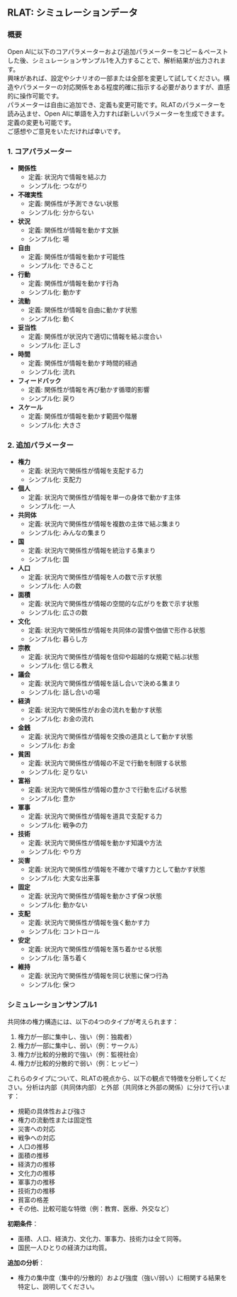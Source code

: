 ## RLAT: シミュレーションデータ

### 概要
Open AIに以下のコアパラメーターおよび追加パラメーターをコピー＆ペーストした後、シミュレーションサンプル1を入力することで、解析結果が出力されます。  
興味があれば、設定やシナリオの一部または全部を変更して試してください。構造やパラメーターの対応関係をある程度的確に指示する必要がありますが、直感的に操作可能です。  
パラメーターは自由に追加でき、定義も変更可能です。RLATのパラメーターを読み込ませ、Open AIに単語を入力すれば新しいパラメーターを生成できます。定義の変更も可能です。  
ご感想やご意見をいただければ幸いです。

### 1. コアパラメーター

- **関係性**  
  - 定義: 状況内で情報を結ぶ力  
  - シンプル化: つながり
- **不確実性**  
  - 定義: 関係性が予測できない状態  
  - シンプル化: 分からない
- **状況**  
  - 定義: 関係性が情報を動かす文脈  
  - シンプル化: 場
- **自由**  
  - 定義: 関係性が情報を動かす可能性  
  - シンプル化: できること
- **行動**  
  - 定義: 関係性が情報を動かす行為  
  - シンプル化: 動かす
- **流動**  
  - 定義: 関係性が情報を自由に動かす状態  
  - シンプル化: 動く
- **妥当性**  
  - 定義: 関係性が状況内で適切に情報を結ぶ度合い  
  - シンプル化: 正しさ
- **時間**  
  - 定義: 関係性が情報を動かす時間的経過  
  - シンプル化: 流れ
- **フィードバック**  
  - 定義: 関係性が情報を再び動かす循環的影響  
  - シンプル化: 戻り
- **スケール**  
  - 定義: 関係性が情報を動かす範囲や階層  
  - シンプル化: 大きさ

### 2. 追加パラメーター

- **権力**  
  - 定義: 状況内で関係性が情報を支配する力  
  - シンプル化: 支配力
- **個人**  
  - 定義: 状況内で関係性が情報を単一の身体で動かす主体  
  - シンプル化: 一人
- **共同体**  
  - 定義: 状況内で関係性が情報を複数の主体で結ぶ集まり  
  - シンプル化: みんなの集まり
- **国**  
  - 定義: 状況内で関係性が情報を統治する集まり  
  - シンプル化: 国
- **人口**  
  - 定義: 状況内で関係性が情報を人の数で示す状態  
  - シンプル化: 人の数
- **面積**  
  - 定義: 状況内で関係性が情報の空間的な広がりを数で示す状態  
  - シンプル化: 広さの数
- **文化**  
  - 定義: 状況内で関係性が情報を共同体の習慣や価値で形作る状態  
  - シンプル化: 暮らし方
- **宗教**  
  - 定義: 状況内で関係性が情報を信仰や超越的な規範で結ぶ状態  
  - シンプル化: 信じる教え
- **議会**  
  - 定義: 状況内で関係性が情報を話し合いで決める集まり  
  - シンプル化: 話し合いの場
- **経済**  
  - 定義: 状況内で関係性がお金の流れを動かす状態  
  - シンプル化: お金の流れ
- **金銭**  
  - 定義: 状況内で関係性が情報を交換の道具として動かす状態  
  - シンプル化: お金
- **貧困**  
  - 定義: 状況内で関係性が情報の不足で行動を制限する状態  
  - シンプル化: 足りない
- **富裕**  
  - 定義: 状況内で関係性が情報の豊かさで行動を広げる状態  
  - シンプル化: 豊か
- **軍事**  
  - 定義: 状況内で関係性が情報を道具で支配する力  
  - シンプル化: 戦争の力
- **技術**  
  - 定義: 状況内で関係性が情報を動かす知識や方法  
  - シンプル化: やり方
- **災害**  
  - 定義: 状況内で関係性が情報を不確かで壊す力として動かす状態  
  - シンプル化: 大変な出来事
- **固定**  
  - 定義: 状況内で関係性が情報を動かさず保つ状態  
  - シンプル化: 動かない
- **支配**  
  - 定義: 状況内で関係性が情報を強く動かす力  
  - シンプル化: コントロール
- **安定**  
  - 定義: 状況内で関係性が情報を落ち着かせる状態  
  - シンプル化: 落ち着く
- **維持**  
  - 定義: 状況内で関係性が情報を同じ状態に保つ行為  
  - シンプル化: 保つ

### シミュレーションサンプル1

共同体の権力構造には、以下の4つのタイプが考えられます：
1. 権力が一部に集中し、強い（例：独裁者）
2. 権力が一部に集中し、弱い（例：サークル）
3. 権力が比較的分散的で強い（例：監視社会）
4. 権力が比較的分散的で弱い（例：ヒッピー）

これらのタイプについて、RLATの視点から、以下の観点で特徴を分析してください。分析は内部（共同体内部）と外部（共同体と外部の関係）に分けて行います：
- 規範の具体性および強さ
- 権力の流動性または固定性
- 災害への対応
- 戦争への対応
- 人口の推移
- 面積の推移
- 経済力の推移
- 文化力の推移
- 軍事力の推移
- 技術力の推移
- 貧富の格差
- その他、比較可能な特徴（例：教育、医療、外交など）

**初期条件**：
- 面積、人口、経済力、文化力、軍事力、技術力は全て同等。
- 国民一人ひとりの経済力は均質。

**追加の分析**：
- 権力の集中度（集中的/分散的）および強度（強い/弱い）に相関する結果を特定し、説明してください。
